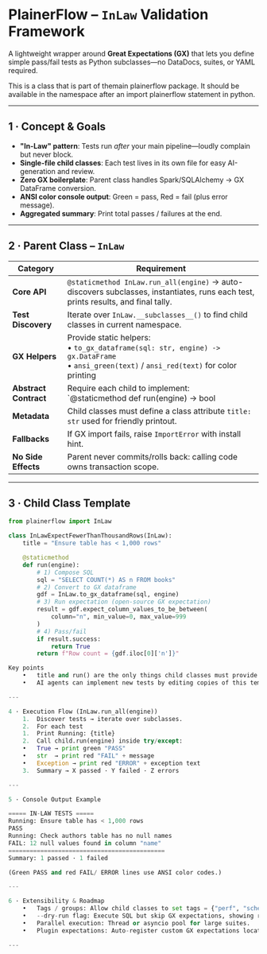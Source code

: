 # PlainerFlow – **`InLaw` Validation Framework**

A lightweight wrapper around **Great Expectations (GX)** that lets you define simple pass/fail
tests as Python subclasses—no DataDocs, suites, or YAML required.

This is a class that is part of themain plainerflow package. It should be available in the namespace after an import plainerflow statement in python.

---

## 1 · Concept & Goals
- **"In-Law" pattern**: Tests run *after* your main pipeline—loudly complain but never block.  
- **Single-file child classes**: Each test lives in its own file for easy AI-generation and review.  
- **Zero GX boilerplate**: Parent class handles Spark/SQLAlchemy → GX DataFrame conversion.  
- **ANSI color console output**: Green = pass, Red = fail (plus error message).  
- **Aggregated summary**: Print total passes / failures at the end.

---

## 2 · Parent Class – `InLaw`

| Category | Requirement |
|----------|-------------|
| **Core API** | `@staticmethod InLaw.run_all(engine)` → auto-discovers subclasses, instantiates, runs each test, prints results, and final tally. |
| **Test Discovery** | Iterate over `InLaw.__subclasses__()` to find child classes in current namespace. |
| **GX Helpers** | Provide static helpers:<br>• `to_gx_dataframe(sql: str, engine) -> gx.DataFrame`<br>• `ansi_green(text)` / `ansi_red(text)` for color printing |
| **Abstract Contract** | Require each child to implement: <br>`@staticmethod def run(engine) -> bool | str`<br>&nbsp;&nbsp;• **Return `True`**  → test passed<br>&nbsp;&nbsp;• **Return `str`** → test failed, string = error message |
| **Metadata** | Child classes must define a class attribute `title: str` used for friendly printout. |
| **Fallbacks** | If GX import fails, raise `ImportError` with install hint. |
| **No Side Effects** | Parent never commits/rolls back: calling code owns transaction scope. |

---

## 3 · Child Class Template

```python
from plainerflow import InLaw

class InLawExpectFewerThanThousandRows(InLaw):
    title = "Ensure table has < 1,000 rows"

    @staticmethod
    def run(engine):
        # 1) Compose SQL
        sql = "SELECT COUNT(*) AS n FROM books"
        # 2) Convert to GX dataframe
        gdf = InLaw.to_gx_dataframe(sql, engine)
        # 3) Run expectation (open-source GX expectation)
        result = gdf.expect_column_values_to_be_between(
            column="n", min_value=0, max_value=999
        )
        # 4) Pass/fail
        if result.success:
            return True
        return f"Row count = {gdf.iloc[0]['n']}"

Key points
	•	title and run() are the only things child classes must provide.
	•	AI agents can implement new tests by editing copies of this template—no global context needed.

---

4 · Execution Flow (InLaw.run_all(engine))
	1.	Discover tests → iterate over subclasses.
	2.	For each test
	1.	Print Running: {title}
	2.	Call child.run(engine) inside try/except:
	•	True → print green "PASS"
	•	str  → print red "FAIL" + message
	•	Exception → print red "ERROR" + exception text
	3.	Summary → X passed · Y failed · Z errors

---

5 · Console Output Example

===== IN-LAW TESTS =====
Running: Ensure table has < 1,000 rows
PASS
Running: Check authors table has no null names
FAIL: 12 null values found in column "name"
============================================
Summary: 1 passed · 1 failed

(Green PASS and red FAIL/ ERROR lines use ANSI color codes.)

---

6 · Extensibility & Roadmap
	•	Tags / groups: Allow child classes to set tags = {"perf", "schema"} for selective runs.
	•	--dry-run flag: Execute SQL but skip GX expectations, showing row samples.
	•	Parallel execution: Thread or asyncio pool for large suites.
	•	Plugin expectations: Auto-register custom GX expectations located alongside child classes.

---
